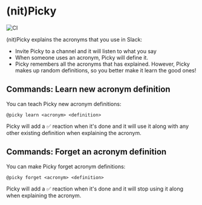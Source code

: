 # (nit)Picky

![CI](https://github.com/ggalmazor/picky/actions/workflows/ci.yml/badge.svg)

(nit)Picky explains the acronyms that you use in Slack:
- Invite Picky to a channel and it will listen to what you say
- When someone uses an acronym, Picky will define it.
- Picky remembers all the acronyms that has explained. However, Picky makes up random definitions, so you better make it learn the good ones!

## Commands: Learn new acronym definition

You can teach Picky new acronym definitions:
```
@picky learn <acronym> <definition>
```

Picky will add a ✅ reaction when it's done and it will use it along with any other existing definition when explaining the acronym.

## Commands: Forget an acronym definition

You can make Picky forget acronym definitions:
```
@picky forget <acronym> <definition>
```

Picky will add a ✅ reaction when it's done and it will stop using it along when explaining the acronym.
